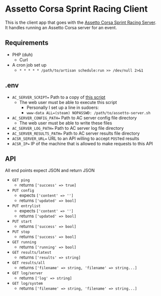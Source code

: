 # Assetto Corsa Sprint Racing Client

This is the client app that goes with the [Assetto Corsa Sprint Racing Server](https://github.com/rickselby/acsr-server).
It handles running an Assetto Corsa server for an event.

## Requirements

* PHP (duh)
    * Curl
* A cron job set up
    * `* * * * * /path/to/artisan schedule:run >> /dev/null 2>&1`
## .env

* `AC_SERVER_SCRIPT=` Path to a copy of [this script](https://github.com/rickselby/AssettoCorsaLinuxScripts)
    * The web user must be able to execute this script
        * Personally I set up a line in sudoers:
        * `www-data ALL=(steam) NOPASSWD: /path/to/assetto-server.sh`
* `AC_SERVER_CONFIG_PATH=` Path to AC server config file directory
    * The web user must be able to write these files
* `AC_SERVER_LOG_PATH=` Path to AC server log file directory
* `AC_SERVER_RESULTS_PATH=` Path to AC server results file directory
* `ACSR_SERVER_URL=` URL to an API willing to accept `POST`ed results
* `ACSR_IP=` IP of the machine that is allowed to make requests to this API

## API

All end points expect JSON and return JSON

* `GET ping`
    * returns `['success' => true]` 
* `PUT config` 
    * expects `['content' => '']`
    * returns `['updated' => bool]`
* `PUT entrylist` 
    * expects `['content' => '']`
    * returns `['updated' => bool]`
* `PUT start`
    * returns `['success' => bool]`
* `PUT stop`
    * returns `['success' => bool]`
* `GET running`
    * returns `['running' => bool]`
* `GET results/latest`
    * returns `['results' => string]`
* `GET results/all`
    * returns `['filename' => string, 'filename' => string...]` 
* `GET log/server`
    * returns `['log' => string]`
* `GET log/system`
    * returns `['filename' => string, 'filename' => string...]` 
